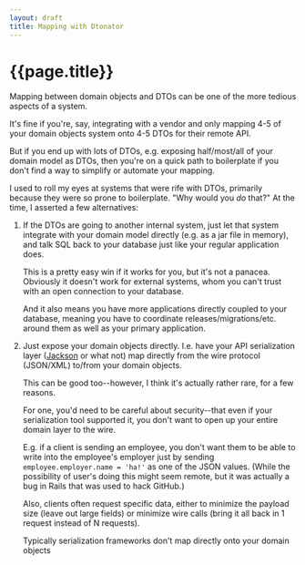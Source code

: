 ```yaml
---
layout: draft
title: Mapping with Dtonator
---
```


{{page.title}}
==============

Mapping between domain objects and DTOs can be one of the more tedious aspects of a system.

It's fine if you're, say, integrating with a vendor and only mapping 4-5 of your domain objects system onto 4-5 DTOs for their remote API.

But if you end up with lots of DTOs, e.g. exposing half/most/all of your domain model as DTOs, then you're on a quick path to boilerplate if you don't find a way to simplify or automate your mapping.

I used to roll my eyes at systems that were rife with DTOs, primarily because they were so prone to boilerplate. "Why would you *do* that?" At the time, I asserted a few alternatives:

1. If the DTOs are going to another internal system, just let that system integrate with your domain model directly (e.g. as a jar file in memory), and talk SQL back to your database just like your regular application does.

   This is a pretty easy win if it works for you, but it's not a panacea. Obviously it doesn't work for external systems, whom you can't trust with an open connection to your database.

   And it also means you have more applications directly coupled to your database, meaning you have to coordinate releases/migrations/etc. around them as well as your primary application.

2. Just expose your domain objects directly. I.e. have your API serialization layer ([Jackson](http://jackson.codehaus.org/) or what not) map directly from the wire protocol (JSON/XML) to/from your domain objects.

   This can be good too--however, I think it's actually rather rare, for a few reasons.

   For one, you'd need to be careful about security--that even if your serialization tool supported it, you don't want to open up your entire domain layer to the wire.

   E.g. if a client is sending an employee, you don't want them to be able to write into the employee's employer just by sending `employee.employer.name = 'ha!'` as one of the JSON values. (While the possibility of user's doing this might seem remote, but it was actually a bug in Rails that was used to hack GitHub.)

   Also, clients often request specific data, either to minimize the payload size (leave out large fields) or minimize wire calls (bring it all back in 1 request instead of N requests).

   Typically serialization frameworks don't map directly onto your domain objects

